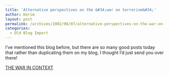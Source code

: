 ```yaml
---
title: 'Alternative perspectives on the &#34;war on terrorism&#34;'
author: Kerim
layout: post
permalink: /archives/2002/08/07/alternative-perspectives-on-the-war-on-terrorism/
categories:
  - Old Blog Import
---
```

I&#8217;ve mentioned this blog before, but there are so many good posts today that rather than duplicating them on my blog, I thought I&#8217;d just send you over there!

<a href="http://warincontext.org/" onclick="_gaq.push(['_trackEvent', 'outbound-article', 'http://warincontext.org/', 'THE WAR IN CONTEXT']);" >THE WAR IN CONTEXT</a>

